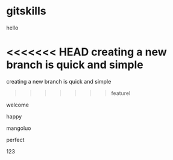# gitskills

hello

<<<<<<< HEAD
creating a new branch is quick and simple
=======
creating a new branch is quick and simple
>>>>>>> featurel

welcome

happy

mangoluo

perfect

123
